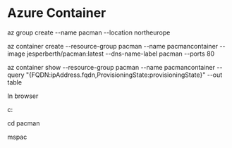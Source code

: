 # Azure Container

az group create --name pacman --location northeurope

az container create --resource-group pacman --name pacmancontainer --image jesperberth/pacman:latest --dns-name-label pacman --ports 80

az container show --resource-group pacman --name pacmancontainer --query "{FQDN:ipAddress.fqdn,ProvisioningState:provisioningState}" --out table

In browser

c:

cd pacman

mspac